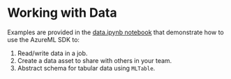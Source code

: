 # Working with Data

Examples are provided in the [data.ipynb notebook](./data.ipynb) that demonstrate how to use the AzureML SDK to:

1. Read/write data in a job.
1. Create a data asset to share with others in your team.
1. Abstract schema for tabular data using `MLTable`.


